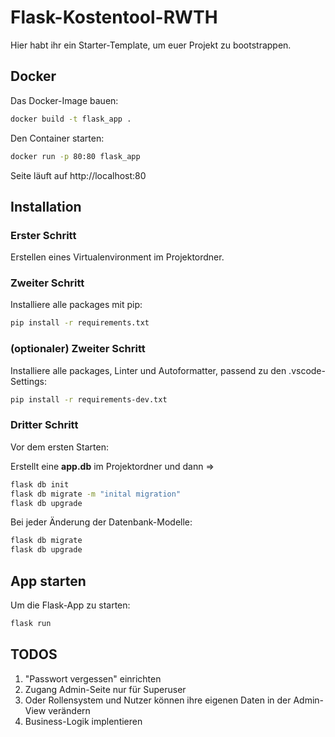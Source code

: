 # Flask-Kostentool-RWTH

Hier habt ihr ein Starter-Template, um euer Projekt zu bootstrappen.

## Docker

Das Docker-Image bauen:

```sh
docker build -t flask_app .
```

Den Container starten:

```sh
docker run -p 80:80 flask_app
```

Seite läuft auf http://localhost:80

## Installation

### Erster Schritt

Erstellen eines Virtualenvironment im Projektordner.

### Zweiter Schritt

Installiere alle packages mit pip:

```sh
pip install -r requirements.txt
```

### (optionaler) Zweiter Schritt

Installiere alle packages, Linter und Autoformatter, passend zu den .vscode-Settings:

```sh
pip install -r requirements-dev.txt
```

### Dritter Schritt

Vor dem ersten Starten:

Erstellt eine <strong>app.db</strong> im Projektordner und dann =>

```sh
flask db init
flask db migrate -m "inital migration"
flask db upgrade
```

Bei jeder Änderung der Datenbank-Modelle:

```sh
flask db migrate
flask db upgrade
```

## App starten

Um die Flask-App zu starten:

```sh
flask run
```

## TODOS

1. "Passwort vergessen" einrichten
2. Zugang Admin-Seite nur für Superuser
3. Oder Rollensystem und Nutzer können ihre eigenen Daten in der Admin-View verändern
4. Business-Logik implentieren
